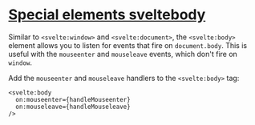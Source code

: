 # [Special elements  sveltebody](https://svelte.dev/tutorial/svelte-body)

Similar to `<svelte:window>` and `<svelte:document>`, the `<svelte:body>` element allows you to listen for events that fire on `document.body`. This is useful with the `mouseenter` and `mouseleave` events, which don't fire on `window`.

Add the `mouseenter` and `mouseleave` handlers to the `<svelte:body>` tag:

```svelte
<svelte:body
  on:mouseenter={handleMouseenter}
  on:mouseleave={handleMouseleave}
/>
```